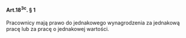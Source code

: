 #### Art.18<sup>3c</sup>. § 1

Pracownicy mają prawo do jednakowego wynagrodzenia za jednakową pracę lub za pracę o jednakowej wartości.